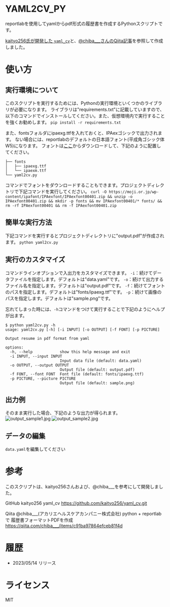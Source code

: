 # YAML2CV_PY
reportlabを使用してyamlからpdf形式の履歴書を作成するPythonスクリプトです。

[kaityo256氏が開発した `yaml_cv`](https://github.com/kaityo256/yaml_cv)と、[@chiba___さんのQiita記事](https://qiita.com/chiba___/items/c91ba97864efceb81f4d)を参照して作成しました。

# 使い方
## 実行環境について
このスクリプトを実行するためには、Pythonの実行環境といくつかのライブラリが必要になります。
ライブラリは"requirements.txt"に記載していますので、以下のコマンドでインストールしてください。また、仮想環境内で実行することを強くお勧めします。
```pip install -r requirements.txt```

また、fontsフォルダにipaexg.ttfを入れておくと、IPAexゴシックで出力されます。
ない場合には、reportlabのデフォルトの日本語フォント(平成角ゴシック体W5)になります。
フォントは[ここ](https://moji.or.jp/ipafont/)からダウンロードして、下記のように配置してください。
```
├── fonts
│   ├── ipaexg.ttf
│   └── ipaexm.ttf
└── yaml2cv.py
```


コマンドでフォントをダウンロードすることもできます。プロジェクトディレクトリで下記コマンドを実行してください。
```curl -O https://moji.or.jp/wp-content/ipafont/IPAexfont/IPAexfont00401.zip && unzip -o IPAexfont00401.zip && mkdir -p fonts && mv IPAexfont00401/* fonts/ && rm -rf IPAexfont00401 && rm -f IPAexfont00401.zip```


## 簡単な実行方法
下記コマンドを実行するとプロジェクトディレクトリに"output.pdf"が作成されます。
```python yaml2cv.py```

## 実行のカスタマイズ
コマンドラインオプションで入出力をカスタマイズできます。
`-i`：続けてデータファイルを指定します。デフォルトは"data.yaml"です。
`-o`：続けて出力するファイル名を指定します。デフォルトは"output.pdf"です。
`-f`：続けてフォントのパスを指定します。デフォルトは"fonts/ipaexg.ttf"です。
`-p`：続けて画像のパスを指定します。デフォルトは"sample.png"です。

忘れてしまった時には、`-h`コマンドをつけて実行することで下記のようにヘルプが出ます。
```
$ python yaml2cv.py -h
usage: yaml2cv.py [-h] [-i INPUT] [-o OUTPUT] [-f FONT] [-p PICTURE]

Output resume in pdf format from yaml

options:
  -h, --help            show this help message and exit
  -i INPUT, --input INPUT
                        Input data file (default: data.yaml)
  -o OUTPUT, --output OUTPUT
                        Output file (default: output.pdf)
  -f FONT, --font FONT  Font file (default: fonts/ipaexg.ttf)
  -p PICTURE, --picture PICTURE
                        Output file (default: sample.png)
```

## 出力例
そのまま実行した場合、下記のような出力が得られます。
![output_sample1.jpg](output_sample1.jpg)
![output_sample2.jpg](output_sample2.jpg)


## データの編集
`data.yaml`を編集してください

# 参考
このスクリプトは、kaityo256さんおよび、@chiba___を参考にして開発しました。

GitHub
kaityo256
yaml_cv
https://github.com/kaityo256/yaml_cv.git

Qiita
@chiba___(アカリエヘルスケアカンパニー株式会社)
python + reportlab で 履歴書フォーマットPDFを作成
https://qiita.com/chiba___/items/c91ba97864efceb81f4d

# 履歴
 * 2023/05/14 リリース

# ライセンス
MIT

